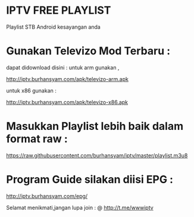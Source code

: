 # IPTV FREE PLAYLIST
Playlist STB Android kesayangan anda 

# Gunakan Televizo Mod Terbaru : 
dapat didownload disini :
untuk arm gunakan ,

http://iptv.burhansyam.com/apk/televizo-arm.apk

untuk x86 gunakan :

http://iptv.burhansyam.com/apk/televizo-x86.apk

# Masukkan Playlist lebih baik dalam format raw : 
https://raw.githubusercontent.com/burhansyam/iptv/master/playlist.m3u8

# Program Guide silakan diisi EPG :

http://iptv.burhansyam.com/epg/

Selamat menikmati,jangan lupa join : @ http://t.me/wwwiptv
